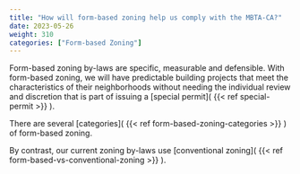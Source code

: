 ```yaml
---
title: "How will form-based zoning help us comply with the MBTA-CA?"
date: 2023-05-26
weight: 310
categories: ["Form-based Zoning"]
---
```

Form-based zoning by-laws are specific, measurable and defensible. With form-based zoning, we will have predictable building projects that meet the characteristics of their neighborhoods without needing the individual review and discretion that is part of issuing a [special permit]( {{< ref special-permit >}} ).

There are several [categories]( {{< ref form-based-zoning-categories >}} ) of form-based zoning.

By contrast, our current zoning by-laws use [conventional zoning]( {{< ref form-based-vs-conventional-zoning >}} ).
